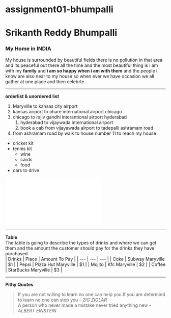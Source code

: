 # assignment01-bhumpalli
# Srikanth Reddy Bhumpalli
### My Home in INDIA

My house is surrounded by beautiful fields there is no pollution in that area and its peaceful out there all the time and the most beautiful thing is i am with my **family** and **i am so happy when i am with them** and the people i know are also near to my house so when ever we have occasion  we all gather at one place and then celebrte 
***
**orderlist & unordered list**
1. Maryville to kansas city airport
2. kansas airport to ohare international airport chicago
3. chicago to rajiv gandhi interantional airport hyderabad
   1. hyderabad to vijaywada international airport
   2. book a cab from vijayawada airport to tadepalli ashramam road
4. from ashramam road by walk to house number 11 to reach my house .
*  cricket kit
*  tennis kit
   * wine
   * cards
   * food
*  cars to drive<br>

![click here to go to AboutMe](AboutMe.md)
***

**Table** <br>
The table is going to describe the types of drinks and where we can get them and the amount the customer should pay for the drinks they have purchased.<br>
| Drinks | Place | Amount To Pay |
| --- | --- | --- |
| Coke | Subway Maryville | $1 |
| Pepsi | Pizza Hut Maryville | $1 |
| Mojito | Kfc Maryville | $2 |
| Coffee | StarBucks Maryville | $3 |
***
**Pithy Quotes**
> If you are not willing to learn no one can help you.If you are determind to learn no one can stop you - *ZIG ZIGLAR*<br>
> A person who never made a mistake never tried anything new - *ALBERT EINSTEIN*